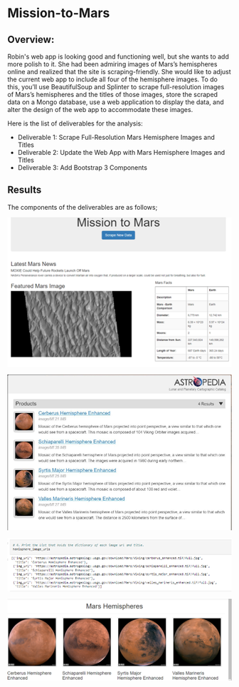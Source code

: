 # Mission-to-Mars
 
## Overview:

Robin's web app is looking good and functioning well, but she wants to add more polish to it. She had been admiring images of Mars’s hemispheres online and realized that the site is scraping-friendly. She would like to adjust the current web app to include all four of the hemisphere images. To do this, you’ll use BeautifulSoup and Splinter to scrape full-resolution images of Mars’s hemispheres and the titles of those images, store the scraped data on a Mongo database, use a web application to display the data, and alter the design of the web app to accommodate these images.

Here is the list of deliverables for the analysis:
- Deliverable 1: Scrape Full-Resolution Mars Hemisphere Images and Titles
- Deliverable 2: Update the Web App with Mars Hemisphere Images and Titles
- Deliverable 3: Add Bootstrap 3 Components

## Results

The components of the deliverables are as follows;

![Feature&Image&Facts](https://github.com/Anuradha0/Mission_to_Mars_Challenge/blob/main/Images/Mars%20Facts.PNG)

![D3thumbnails](https://github.com/Anuradha0/Mission_to_Mars_Challenge/blob/main/Images/Website%20thumbnails.png)

![listofdictionary](https://github.com/Anuradha0/Mission_to_Mars_Challenge/blob/main/Images/list%20of%20dictionary%20items.png)

![Enchanced](https://github.com/Anuradha0/Mission_to_Mars_Challenge/blob/main/Images/EnchancedMarsHemispheres.PNG)

